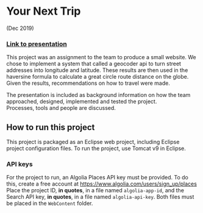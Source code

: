 # Your Next Trip                                    
(Dec 2019)

### [Link to presentation](https://docs.google.com/presentation/d/1UH0o9J3HOZRnxs_dW0RC5--5BVPMB5m80RGqIr1X_xw/edit?usp=sharing)

This project was an assignment to the team to produce a small website.  We chose to implement a system that called a geocoder
api to turn street addresses into longitude and latitude. These results are then used in the haversine formula to calculate
a great circle route distance on the globe. Given the results, recommendations on how to travel were made.

The presentation is included as background information on how the team approached, designed, implemented and tested the project.  
Processes, tools and people are discussed.

## How to run this project
This project is packaged as an Eclipse web project, including Eclipse project configuration files.
To run the project, use Tomcat v9 in Eclipse.

### API keys
For the project to run, an Algolia Places API key must be provided. To do this, create a free account at https://www.algolia.com/users/sign_up/places
Place the project ID, **in quotes**, in a file named `algolia-app-id`, and the Search API key, **in quotes**, in a file named `algolia-api-key`.
Both files must be placed in the `WebContent` folder.
